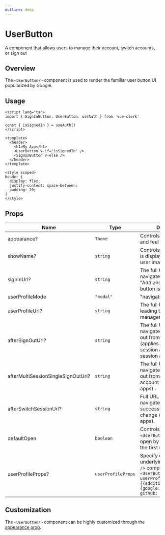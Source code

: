 ```yaml
---
outline: deep
---
```


# UserButton

A component that allows users to manage their account, switch accounts, or sign out

## Overview

The `<UserButton/>` component is used to render the familiar user button UI popularized by Google.

## Usage

```vue
<script lang="ts">
import { SignInButton, UserButton, useAuth } from 'vue-clerk'

const { isSignedIn } = useAuth()
</script>

<template>
  <header>
    <h1>My App</h1>
    <UserButton v-if="isSignedIn" />
    <SignInButton v-else />
  </header>
</template>

<style scoped>
header {
  display: flex;
  justify-content: space-between;
  padding: 20;
}
</style>
```

## Props

|Name|Type|Description|
|--- |--- |--- |
|appearance?|`Theme`|Controls the overall look and feel|
|showName?|`string`|Controls if the user name is displayed next to the user image button.|
|signInUrl?|`string`|The full URL or path to navigate to when the "Add another account" button is clicked.|
|userProfileMode|`"modal"` | "navigation"|Controls whether clicking the "Manage your account" button will cause the UserProfile component to open as a modal, or if the browser will navigate to the userProfileUrl where UserProfile is mounted as a page.|
|userProfileUrl?|`string`|The full URL or path leading to the user management interface.|
|afterSignOutUrl?|`string`|The full URL or path to navigate to after a signing out from all accounts (applies to both single-session and multi-session apps)|
|afterMultiSessionSingleSignOutUrl?|`string`|The full URL or path to navigate to after a signing out from currently active account (multisession apps) .|
|afterSwitchSessionUrl?|`string`|Full URL or path to navigate to after a successful account change (multi-session apps).|
|defaultOpen|`boolean`|Controls whether the `<UserButton/>` should open by default during the first render.|
|userProfileProps?|`userProfileProps`|Specify options for the underlying `<UserProfile />` component.e.g. <span v-pre>`<UserButton userProfileProps={{additionalOAuthScopes: {google: ['foo', 'bar'], github: ['qux']}}} />`</span>|


## Customization

The `<UserButton/>` component can be highly customized through the [appearance prop](https://clerk.com/docs/component-customization/appearance-prop).
